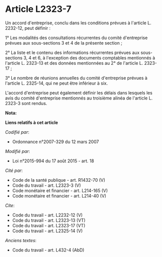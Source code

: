 # Article L2323-7

Un accord d'entreprise, conclu dans les conditions prévues à l'article L. 2232-12, peut définir : 

1° Les modalités des consultations récurrentes du comité d'entreprise prévues aux sous-sections 3 et 4 de la présente
section ; 

2° La liste et le contenu des informations récurrentes prévues aux sous-sections 3, 4 et 6, à l'exception des documents
comptables mentionnés à l'article L. 2323-13 et des données mentionnées au 2° de l'article L. 2323-17 ; 

3° Le nombre de réunions annuelles du comité d'entreprise prévues à l'article L. 2325-14, qui ne peut être inférieur à six. 

L'accord d'entreprise peut également définir les délais dans lesquels les avis du comité d'entreprise mentionnés au troisième
alinéa de l'article L. 2323-3 sont rendus.

**Nota:**



**Liens relatifs à cet article**

_Codifié par_:

  - Ordonnance n°2007-329 du 12 mars 2007

_Modifié par_:

  - Loi n°2015-994 du 17 août 2015 - art. 18

_Cité par_:

  - Code de la santé publique - art. R1432-70 (V)
  - Code du travail - art. L2323-3 (V)
  - Code monétaire et financier - art. L214-165 (V)
  - Code monétaire et financier - art. L214-40 (V)

_Cite_:

  - Code du travail - art. L2232-12 (V)
  - Code du travail - art. L2323-13 (VT)
  - Code du travail - art. L2323-17 (VT)
  - Code du travail - art. L2325-14 (V)

_Anciens textes_:

  - Code du travail - art. L432-4 (AbD)
